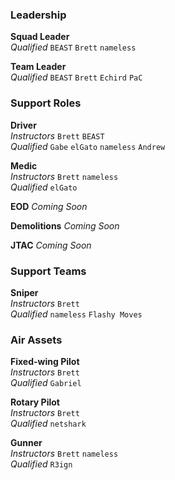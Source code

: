### Leadership

**Squad Leader**  
*Qualified*
`BEAST`
`Brett`
`nameless`

**Team Leader**  
*Qualified*
`BEAST`
`Brett`
`Echird`
`PaC`

### Support Roles

**Driver**  
*Instructors*
`Brett`
`BEAST`  
*Qualified*
`Gabe`
`elGato`
`nameless`
`Andrew`

**Medic**  
*Instructors*
`Brett`
`nameless`  
*Qualified*
`elGato`

**EOD**
*Coming Soon*

**Demolitions**
*Coming Soon*

**JTAC**
*Coming Soon*

### Support Teams

**Sniper**  
*Instructors*
`Brett`  
*Qualified*
`nameless`
`Flashy Moves`

### Air Assets

**Fixed-wing Pilot**  
*Instructors*
`Brett`  
*Qualified*
`Gabriel`

**Rotary Pilot**  
*Instructors*
`Brett`  
*Qualified*
`netshark`

**Gunner**  
*Instructors*
`Brett`
`nameless`  
*Qualified*
`R3ign`
